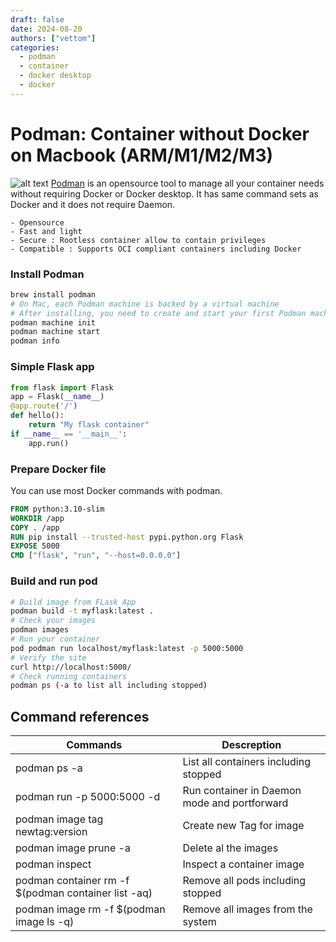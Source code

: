 ```yaml
---
draft: false 
date: 2024-08-20
authors: ["vettom"]
categories:
  - podman
  - container
  - docker desktop
  - docker
---
```

# Podman: Container without Docker on Macbook (ARM/M1/M2/M3)
![alt text](img/podman.jpg "podman logo")
[Podman](https://podman.io/) is an opensource tool to manage all your container needs without requiring Docker or Docker desktop. It has same command sets as Docker and it does not require Daemon.

    - Opensource
    - Fast and light
    - Secure : Rootless container allow to contain privileges
    - Compatible : Supports OCI compliant containers including Docker

### Install Podman 
```bash
brew install podman
# On Mac, each Podman machine is backed by a virtual machine
# After installing, you need to create and start your first Podman machine
podman machine init
podman machine start
podman info
```
### Simple Flask app
```python
from flask import Flask
app = Flask(__name__)
@app.route('/')
def hello():
    return "My flask container"
if __name__ == '__main__':
    app.run()
```
### Prepare Docker file
You can use most Docker commands with podman. 
```dockerfile
FROM python:3.10-slim
WORKDIR /app
COPY . /app
RUN pip install --trusted-host pypi.python.org Flask
EXPOSE 5000
CMD ["flask", "run", "--host=0.0.0.0"]
```
### Build and run pod
```bash
# Build image from FLask App
podman build -t myflask:latest .
# Check your images
podman images
# Run your container
pod podman run localhost/myflask:latest -p 5000:5000
# Verify the site
curl http://localhost:5000/
# Check running containers
podman ps (-a to list all including stopped)
```
## Command references
| Commands | Descreption | 
| ------------- | ------------- |
|podman ps -a|List all containers including stopped|
|podman run -p 5000:5000 -d <image> | Run container in Daemon mode and portforward|
|podman image tag <imageid> newtag:version|Create new Tag for image|
|podman image prune -a| Delete al the images|
|podman inspect <imageID>| Inspect a container image|
|podman container rm -f $(podman container list -aq)|Remove all pods including stopped|
|podman image rm -f $(podman image ls -q)|Remove all images from the system|
